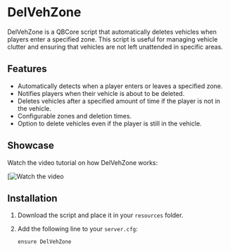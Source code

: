 # DelVehZone

DelVehZone is a QBCore script that automatically deletes vehicles when players enter a specified zone. This script is useful for managing vehicle clutter and ensuring that vehicles are not left unattended in specific areas.

## Features

- Automatically detects when a player enters or leaves a specified zone.
- Notifies players when their vehicle is about to be deleted.
- Deletes vehicles after a specified amount of time if the player is not in the vehicle.
- Configurable zones and deletion times.
- Option to delete vehicles even if the player is still in the vehicle.

## Showcase

Watch the video tutorial on how DelVehZone works:

[![Watch the video](https://www.youtube.com/watch?v=POYAtxu0KOs&ab)

## Installation

1. Download the script and place it in your `resources` folder.
2. Add the following line to your `server.cfg`:

   ```plaintext
   ensure DelVehZone
